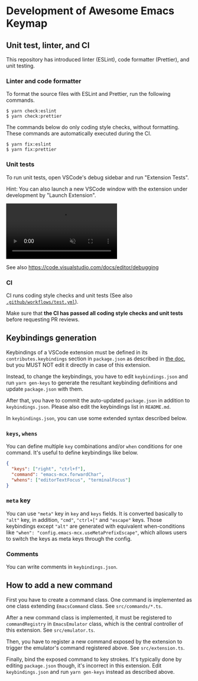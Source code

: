 # Development of Awesome Emacs Keymap

## Unit test, linter, and CI

This repository has introduced linter (ESLint), code formatter (Prettier), and unit testing.

### Linter and code formatter
To format the source files with ESLint and Prettier, run the following commands.
```shell
$ yarn check:eslint
$ yarn check:prettier
```

The commands below do only coding style checks, without formatting. These commands are automatically executed during the CI.
```
$ yarn fix:eslint
$ yarn fix:prettier
```

### Unit tests
To run unit tests, open VSCode's debug sidebar and run "Extension Tests".

Hint: You can also launch a new VSCode window with the extension under development by "Launch Extension".

<video autoplay loop muted playsinline controls>
  <source src="https://code.visualstudio.com/api/working-with-extensions/testing-extension/debug.mp4" type="video/mp4">
</video>

See also https://code.visualstudio.com/docs/editor/debugging

### CI
CI runs coding style checks and unit tests (See also [`.github/workflows/test.yml`](.github/workflows/test.yml)).

Make sure that **the CI has passed all coding style checks and unit tests** before requesting PR reviews.

## Keybindings generation
Keybindings of a VSCode extension must be defined in its `contributes.keybindings` section in `package.json` as described in [the doc](https://code.visualstudio.com/api/references/contribution-points#contributes.keybindings),
but you MUST NOT edit it directly in case of this extension.

Instead, to change the keybindings, you have to edit `keybindings.json` and run `yarn gen-keys` to generate the resultant keybinding definitions and update `package.json` with them.

After that, you have to commit the auto-updated `package.json` in addition to `keybindings.json`.
Please also edit the keybindings list in `README.md`.

In `keybindings.json`, you can use some extended syntax described below.

### `keys`, `whens`
You can define multiple `key` combinations and/or `when` conditions for one command.
It's useful to define keybindings like below.
```json
{
  "keys": ["right", "ctrl+f"],
  "command": "emacs-mcx.forwardChar",
  "whens": ["editorTextFocus", "terminalFocus"]
}
```

### `meta` key
You can use `"meta"` key in `key` and `keys` fields.
It is converted basically to `"alt"` key, in addition, `"cmd"`, `"ctrl+["` and `"escape"` keys.
Those keybindings except `"alt"` are generated with equivalent when-conditions like `"when": "config.emacs-mcx.useMetaPrefixEscape"`,
which allows users to switch the keys as meta keys through the config.


### Comments
You can write comments in `keybindings.json`.

## How to add a new command
First you have to create a command class.
One command is implemented as one class extending `EmacsCommand` class.
See `src/commands/*.ts`.

After a new command class is implemented, it must be registered to `commandRegistry` in `EmacsEmulator` class, which is the central controller of this extension.
See `src/emulator.ts`.

Then, you have to register a new command exposed by the extension to trigger the emulator's command registered above.
See `src/extension.ts`.

Finally, bind the exposed command to key strokes.
It's typically done by editing `package.json` though, it's incorrect in this extension.
Edit `keybindings.json` and run `yarn gen-keys` instead as described above.
